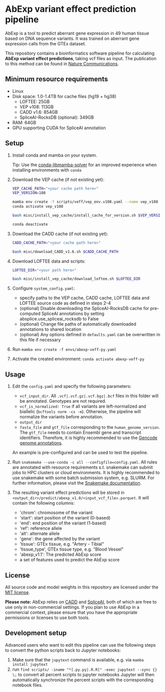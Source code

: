 # AbExp variant effect prediction pipeline

AbExp is a tool to predict aberrant gene expression in 49 human tissue based on DNA sequence variants.
It was trained on aberrant gene expression calls from the GTEx dataset.

This repository contains a bioinformatics software pipeline for calculating **AbExp variant effect predictions**, taking vcf files as input.
The publication to this method can be found in [Nature Communications](https://www.nature.com/articles/s41467-025-58210-w).

## Minimum resource requirements

- Linux
- Disk space: 1.0-1.4TB for cache files (hg19 + hg38)
  - LOFTEE: 25GB
  - VEP v108: 113GB
  - CADD v1.6: 854GB
  - SpliceAI-RocksDB (optional): 349GB
- RAM: 64GB
- GPU supporting CUDA for SpliceAI annotation

## Setup

1) Install conda and mamba on your system.

   Tip: Use the [conda-libmamba-solver](https://conda.github.io/conda-libmamba-solver/user-guide/) for an improved experience when installing environments with `conda`
2) Download the VEP cache (if not existing yet):
   ```bash
   VEP_CACHE_PATH="<your cache path here>"
   VEP_VERSION=108

   mamba env create -f scripts/veff/vep_env.v108.yaml --name vep_v108
   conda activate vep_v108
   
   bash misc/install_vep_cache/install_cache_for_version.sh $VEP_VERSION $VEP_CACHE_PATH
   
   conda deactivate
   ```
3) Download the CADD cache (if not existing yet):
   ```bash
   CADD_CACHE_PATH="<your cache path here>"

   bash misc/download_CADD_v1.6.sh $CADD_CACHE_PATH
   ```
4) Download LOFTEE data and scripts:
   ```bash
   LOFTEE_DIR="<your path here>"

   bash misc/install_vep_cache/download_loftee.sh $LOFTEE_DIR
   ```
4) Configure `system_config.yaml`:
   - specify paths to the VEP cache, CADD cache, LOFTEE data and LOFTEE source code as defined in steps 2-4
   - (optional) Disable downloading the SpliceAI-RocksDB cache for pre-computed SpliceAI annotations by setting absplice.use\_spliceai\_rocksdb to False
   - (optional) Change file paths of automatically downloaded annotations to shared location
   - (optional) Any options defined in `defaults.yaml` can be overwritten in this file if necessary
2) Run `mamba env create -f envs/abexp-veff-py.yaml`
3) Activate the created environment: `conda activate abexp-veff-py`

## Usage

1) Edit the `config.yaml` and specify the following parameters:
   - `vcf_input_dir`. All `.vcf|.vcf.gz|.vcf.bgz|.bcf` files in this folder will be annotated. Genotypes are not required.
   - `vcf_is_normalized: True` if all variants are left-normalized and biallelic (`bcftools norm -cs -m`).
     Otherwise, the pipeline will normalize the variants before annotation.
   - `output_dir`
   - `fasta_file` and `gtf_file` corresponding to the `human_genome_version`.
     The `gtf_file` needs to contain Ensembl gene and transcript identifiers.
     Therefore, it is highly recommended to use the [Gencode genome annotations](https://ftp.ebi.ac.uk/pub/databases/gencode/Gencode_human/).

   An example is pre-configured and can be used to test the pipeline.

2) Run `snakemake --use-conda -c all --configfile=config.yaml`.
   All rules are annotated with resource requirements s.t. snakemake can submit jobs to HPC clusters or cloud environments.
   It is highly recommended to use snakemake with some batch submission system, e.g. SLURM.
   For further information, please visit the [Snakemake documentation](https://snakemake.readthedocs.io/).
3) The resulting variant effect predictions will be stored in `<output_dir>/predict/abexp_v1.0/<input_vcf_file>.parquet`. It will contain the following columns:
   - 'chrom': chromosome of the variant
   - 'start': start position of the variant (0-based)
   - 'end': end position of the variant (1-based)
   - 'ref': reference allele
   - 'alt': alternate allele
   - 'gene': the gene affected by the variant
   - 'tissue': GTEx tissue, e.g. "Artery - Tibial"
   - 'tissue_type', GTEx tissue type, e.g. "Blood Vessel"
   - 'abexp_v1.1': The predicted AbExp score
   - a set of features used to predict the AbExp score

## License
All source code and model weights in this repository are licensed under the [MIT license](./LICENSE).

**Please note:** AbExp relies on [CADD](https://cadd.gs.washington.edu/) and [SpliceAI](https://github.com/Illumina/SpliceAI/), both of which are free to use only in non-commercial settings.
If you plan to use AbExp in a commercial context, please ensure that you have the appropriate permissions or licenses to use both tools.

## Development setup
Advanced users who want to edit this pipeline can use the following steps to convert the python scripts back to Jupyter notebooks:
1) Make sure that the `jupytext` command is available, e.g. via `mamba install jupytext`
2) run `find scripts/ -iname "*[.py.py|.R.R]" -exec jupytext --sync {} \;` to convert all percent scripts to jupyter notebooks
Jupyter will then automatically synchronize the percent scripts with the corresponding notebook files.

